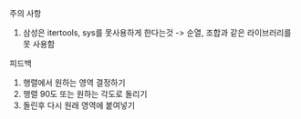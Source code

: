 
주의 사항
1. 삼성은 itertools, sys를 못사용하게 한다는것 -> 순열, 조합과 같은 라이브러리를 못 사용함




피드백
1. 행렬에서 원하는 영역 결정하기
2. 행렬 90도 또는 원하는 각도로 돌리기
3. 돌린후 다시 원래 영역에 붙여넣기